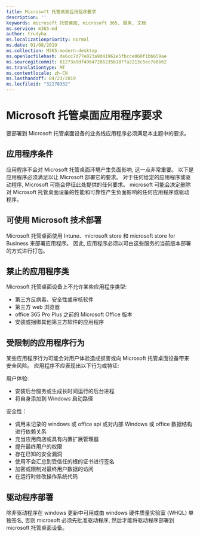 ```yaml
---
title: Microsoft 托管桌面应用程序要求
description: ''
keywords: microsoft 托管桌面, microsoft 365, 服务, 文档
ms.service: m365-md
author: trudyha
ms.localizationpriority: normal
ms.date: 01/08/2019
ms.collection: M365-modern-desktop
ms.openlocfilehash: de6cc7d77e023a9d41961e5fbcce060f1bb659ae
ms.sourcegitcommit: 81273a9df49647286235b187fa2213c5ec7e8b62
ms.translationtype: MT
ms.contentlocale: zh-CN
ms.lasthandoff: 04/23/2019
ms.locfileid: "32278332"
---
```

# <a name="microsoft-managed-desktop-app-requirements"></a>Microsoft 托管桌面应用程序要求

<!--This topic is the target for aka.ms/app-req. This is aka link is used from EA agreeement for MMD. do not delete.-->

<!--Application addendum -->
 
要部署到 Microsoft 托管桌面设备的业务线应用程序必须满足本主题中的要求。 

## <a name="application-condition"></a>应用程序条件

应用程序不会对 Microsoft 托管桌面环境产生负面影响, 这一点非常重要。 以下是应用程序必须满足以让 Microsoft 部署它的要求。 对于任何给定的应用程序或驱动程序, Microsoft 可能会停征此处提供的任何要求。 microsoft 可能会决定删除对 Microsoft 托管桌面设备的性能和可靠性产生负面影响的任何应用程序或驱动程序。

## <a name="deployable-using-microsoft-technologies"></a>可使用 Microsoft 技术部署

Microsoft 托管桌面使用 Intune、microsoft store 和 microsoft store for Business 来部署应用程序。 因此, 应用程序必须以可由这些服务的当前版本部署的方式进行打包。

## <a name="prohibited-app-classes"></a>禁止的应用程序类

Microsoft 托管桌面设备上不允许某些应用程序类型:
- 第三方反病毒、安全性或审核软件
- 第三方 web 浏览器
- office 365 Pro Plus 之前的 Microsoft Office 版本
- 安装或捆绑其他第三方软件的应用程序

## <a name="restricted-app-behaviors"></a>受限制的应用程序行为

某些应用程序行为可能会对用户体验造成损害或向 Microsoft 托管桌面设备带来安全风险。 应用程序不应表现出以下行为或特征: 

用户体验:
- 安装后台服务或生成长时间运行的后台进程
- 将自身添加到 Windows 启动路径

安全性：
- 调用未记录的 windows 或 office api 或对内部 Windows 或 office 数据结构进行依赖关系
- 充当应用商店或具有内置扩展管理器
- 提升最终用户的权限
- 存在已知的安全漏洞
- 使用不会汇总到受信任的根的证书进行签名
- 加密或限制对最终用户数据的访问
- 在运行时修改操作系统代码

## <a name="driver-deployment"></a>驱动程序部署

除非驱动程序在 windows 更新中可用或由 windows 硬件质量实验室 (WHQL) 单独签名, 否则 microsoft 必须先批准驱动程序, 然后才能将驱动程序部署到 microsoft 托管桌面设备。
